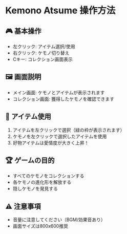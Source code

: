 # Kemono Atsume 操作方法

## 🎮 基本操作
- 左クリック: アイテム選択/使用
- 右クリック: ケモノ切り替え
- Cキー: コレクション画面表示

## 🖼️ 画面説明
- メイン画面: ケモノとアイテムが表示されます
- コレクション画面: 獲得したケモノを確認できます

## 🍎 アイテム使用
1. アイテムを左クリックで選択（緑の枠が表示されます）
2. ケモノを左クリックで選択したアイテムを使用
3. 好物アイテムは愛情度が大きく上昇！

## 🏆 ゲームの目的
- すべてのケモノをコレクションする
- 各ケモノの進化形を解放する
- 隠しケモノを発見する

## ⚠️ 注意事項
- 音量に注意してください（BGM/効果音あり）
- 画面サイズは800x600推奨

